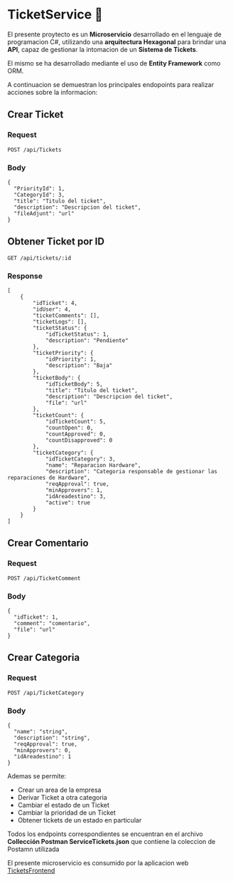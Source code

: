 # TicketService 🎫

El presente proytecto es un **Microservicio** desarrollado en el lenguaje de programacion C#, utilizando una **arquitectura Hexagonal** para brindar una **API**, capaz de gestionar la intomacion de un **Sistema de Tickets**.

El mismo se ha desarrollado mediante el uso de **Entity Framework** como ORM.

A continuacion se demuestran los principales endopoints para realizar acciones sobre la informacion:
## Crear Ticket
### Request
```
POST /api/Tickets
```
### Body
```
{
  "PriorityId": 1,
  "CategoryId": 3,
  "title": "Titulo del ticket",
  "description": "Descripcion del ticket",
  "fileAdjunt": "url"
}
```

## Obtener Ticket por ID
```
GET /api/tickets/:id
```
### Response
```
[
    {
        "idTicket": 4,
        "idUser": 4,
        "ticketComments": [],
        "ticketLogs": [],
        "ticketStatus": {
            "idTicketStatus": 1,
            "description": "Pendiente"
        },
        "ticketPriority": {
            "idPriority": 1,
            "description": "Baja"
        },
        "ticketBody": {
            "idTicketBody": 5,
            "title": "Titulo del ticket",
            "description": "Descripcion del ticket",
            "file": "url"
        },
        "ticketCount": {
            "idTicketCount": 5,
            "countOpen": 0,
            "countApproved": 0,
            "countDisapproved": 0
        },
        "ticketCategory": {
            "idTicketCategory": 3,
            "name": "Reparacion Hardware",
            "description": "Categoria responsable de gestionar las reparaciones de Hardware",
            "reqApproval": true,
            "minApprovers": 1,
            "idAreadestino": 3,
            "active": true
        }
    }
]
```

## Crear Comentario
### Request
```
POST /api/TicketComment
```
### Body
```
{
  "idTicket": 1,
  "comment": "comentario",
  "file": "url"
}
```



## Crear Categoria
### Request
```
POST /api/TicketCategory
```
### Body
```
{
  "name": "string",
  "description": "string",
  "reqApproval": true,
  "minApprovers": 0,
  "idAreadestino": 1
}
```

Ademas se permite:

* Crear un area de la empresa
* Derivar Ticket a otra categoria
* Cambiar el estado de un Ticket
* Cambiar la prioridad de un Ticket
* Obtener tickets de un estado en particular

Todos los endpoints correspondientes se encuentran en el archivo **Collección Postman ServiceTickets.json** que contiene la coleccion de Postamn utilizada

El presente microservicio es consumido por la aplicacion web [TicketsFrontend](https://github.com/diloretoignacio/TicketsFrontend)


